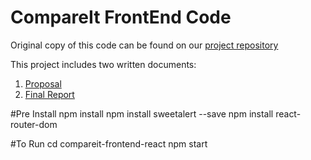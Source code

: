 # CompareIt FrontEnd Code
Original copy of this code can be found on our [project repository](https://github.com/kellygabriela/CompareIt)

This project includes two written documents:
1. [Proposal](https://docs.google.com/document/d/1feIqY2bACmjkvJJWExErlJ2TChRTRmJkHY1PEYQuzqI/edit?usp=sharing)
2. [Final Report](https://docs.google.com/document/d/1PIOSGN-QeenPqAsbNlneOEhW4NpyYnDs/edit?usp=sharing&ouid=115641619974306728536&rtpof=true&sd=true)

#Pre Install
npm install
npm install sweetalert --save
npm install react-router-dom

#To Run
cd compareit-frontend-react
npm start
